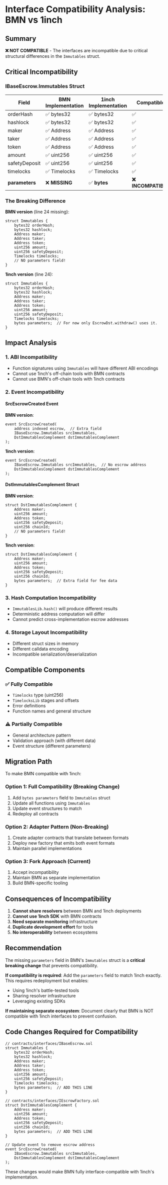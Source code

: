 # Interface Compatibility Analysis: BMN vs 1inch

## Summary

**❌ NOT COMPATIBLE** - The interfaces are incompatible due to critical structural differences in the `Immutables` struct.

## Critical Incompatibility

### IBaseEscrow.Immutables Struct

| Field | BMN Implementation | 1inch Implementation | Compatible |
|-------|-------------------|---------------------|------------|
| orderHash | ✅ bytes32 | ✅ bytes32 | ✅ |
| hashlock | ✅ bytes32 | ✅ bytes32 | ✅ |
| maker | ✅ Address | ✅ Address | ✅ |
| taker | ✅ Address | ✅ Address | ✅ |
| token | ✅ Address | ✅ Address | ✅ |
| amount | ✅ uint256 | ✅ uint256 | ✅ |
| safetyDeposit | ✅ uint256 | ✅ uint256 | ✅ |
| timelocks | ✅ Timelocks | ✅ Timelocks | ✅ |
| **parameters** | ❌ **MISSING** | ✅ **bytes** | **❌ INCOMPATIBLE** |

### The Breaking Difference

**BMN version** (line 24 missing):
```solidity
struct Immutables {
    bytes32 orderHash;
    bytes32 hashlock;
    Address maker;
    Address taker;
    Address token;
    uint256 amount;
    uint256 safetyDeposit;
    Timelocks timelocks;
    // NO parameters field!
}
```

**1inch version** (line 24):
```solidity
struct Immutables {
    bytes32 orderHash;
    bytes32 hashlock;
    Address maker;
    Address taker;
    Address token;
    uint256 amount;
    uint256 safetyDeposit;
    Timelocks timelocks;
    bytes parameters;  // For now only EscrowDst.withdraw() uses it.
}
```

## Impact Analysis

### 1. ABI Incompatibility
- Function signatures using `Immutables` will have different ABI encodings
- Cannot use 1inch's off-chain tools with BMN contracts
- Cannot use BMN's off-chain tools with 1inch contracts

### 2. Event Incompatibility

#### SrcEscrowCreated Event

**BMN version**:
```solidity
event SrcEscrowCreated(
    address indexed escrow,  // Extra field
    IBaseEscrow.Immutables srcImmutables,
    DstImmutablesComplement dstImmutablesComplement
);
```

**1inch version**:
```solidity
event SrcEscrowCreated(
    IBaseEscrow.Immutables srcImmutables,  // No escrow address
    DstImmutablesComplement dstImmutablesComplement
);
```

#### DstImmutablesComplement Struct

**BMN version**:
```solidity
struct DstImmutablesComplement {
    Address maker;
    uint256 amount;
    Address token;
    uint256 safetyDeposit;
    uint256 chainId;
    // NO parameters field!
}
```

**1inch version**:
```solidity
struct DstImmutablesComplement {
    Address maker;
    uint256 amount;
    Address token;
    uint256 safetyDeposit;
    uint256 chainId;
    bytes parameters;  // Extra field for fee data
}
```

### 3. Hash Computation Incompatibility
- `ImmutablesLib.hash()` will produce different results
- Deterministic address computation will differ
- Cannot predict cross-implementation escrow addresses

### 4. Storage Layout Incompatibility
- Different struct sizes in memory
- Different calldata encoding
- Incompatible serialization/deserialization

## Compatible Components

### ✅ Fully Compatible
- `Timelocks` type (uint256)
- `TimelocksLib` stages and offsets
- Error definitions
- Function names and general structure

### ⚠️ Partially Compatible
- General architecture pattern
- Validation approach (with different data)
- Event structure (different parameters)

## Migration Path

To make BMN compatible with 1inch:

### Option 1: Full Compatibility (Breaking Change)
1. Add `bytes parameters` field to `Immutables` struct
2. Update all functions using `Immutables`
3. Update event structures to match
4. Redeploy all contracts

### Option 2: Adapter Pattern (Non-Breaking)
1. Create adapter contracts that translate between formats
2. Deploy new factory that emits both event formats
3. Maintain parallel implementations

### Option 3: Fork Approach (Current)
1. Accept incompatibility
2. Maintain BMN as separate implementation
3. Build BMN-specific tooling

## Consequences of Incompatibility

1. **Cannot share resolvers** between BMN and 1inch deployments
2. **Cannot use 1inch SDK** with BMN contracts
3. **Need separate monitoring** infrastructure
4. **Duplicate development effort** for tools
5. **No interoperability** between ecosystems

## Recommendation

The missing `parameters` field in BMN's `Immutables` struct is a **critical breaking change** that prevents compatibility. 

**If compatibility is required**: Add the `parameters` field to match 1inch exactly. This requires redeployment but enables:
- Using 1inch's battle-tested tools
- Sharing resolver infrastructure
- Leveraging existing SDKs

**If maintaining separate ecosystem**: Document clearly that BMN is NOT compatible with 1inch interfaces to prevent confusion.

## Code Changes Required for Compatibility

```solidity
// contracts/interfaces/IBaseEscrow.sol
struct Immutables {
    bytes32 orderHash;
    bytes32 hashlock;
    Address maker;
    Address taker;
    Address token;
    uint256 amount;
    uint256 safetyDeposit;
    Timelocks timelocks;
    bytes parameters;  // ADD THIS LINE
}

// contracts/interfaces/IEscrowFactory.sol
struct DstImmutablesComplement {
    Address maker;
    uint256 amount;
    Address token;
    uint256 safetyDeposit;
    uint256 chainId;
    bytes parameters;  // ADD THIS LINE
}

// Update event to remove escrow address
event SrcEscrowCreated(
    IBaseEscrow.Immutables srcImmutables,
    DstImmutablesComplement dstImmutablesComplement
);
```

These changes would make BMN fully interface-compatible with 1inch's implementation.
